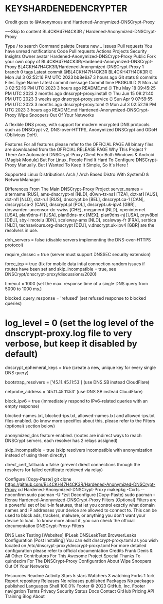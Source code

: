 # KEYSHARDENEDENCRYPTER
Credit goes to @Anonymous and Hardened-Anonymized-DNSCrypt-Proxy



---Skip to content
BL4CKH47H4CK3R
/
Hardened-Anonymized-DNSCrypt-Proxy

Type / to search
Command palette
Create new...
Issues
Pull requests
You have unread notifications
Code
Pull requests
Actions
Projects
Security
Insights
Owner avatar
Hardened-Anonymized-DNSCrypt-Proxy
Public
Fork your own copy of BL4CKH47H4CK3R/Hardened-Anonymized-DNSCrypt-Proxy
BL4CKH47H4CK3R/Hardened-Anonymized-DNSCrypt-Proxy
 1 branch
 0 tags
Latest commit
@BL4CKH47H4CK3R
BL4CKH47H4CK3R ⏰ Mon Jul 3 02:52:16 PM UTC 2023
bb8e6a7
3 hours ago
Git stats
 8 commits
Files
Type
Name
Latest commit message
Commit time
PKGBUILD
⏰ Mon Jul 3 02:52:16 PM UTC 2023
3 hours ago
README.md
⏰ Thu May 18 09:45:25 PM UTC 2023
2 months ago
dnscrypt-proxy.install
⏰ Thu Jun 15 09:21:40 PM UTC 2023
3 weeks ago
dnscrypt-proxy.service
⏰ Sun Apr 9 07:59:55 PM UTC 2023
3 months ago
dnscrypt-proxy.toml
⏰ Mon Jul 3 02:52:16 PM UTC 2023
3 hours ago
README.md
Hardened-Anonymized-DNSCrypt-Proxy
Wipe Snoopers Out Of Your Networks

A flexible DNS proxy, with support for modern encrypted DNS protocols such as DNSCrypt v2, DNS-over-HTTPS, Anonymized DNSCrypt and ODoH (Oblivious DoH).

Features
For all features please refer to the OFFICIAL PAGE
All binary files are downloaded from the OFFICIAL RELEASE PAGE
Why This Project ?
There Are Automated DNSCrypt-Proxy Client For Both Windows & Android (Magisk Module)
But For Linux, People Find It Hard To Configure DNSCrypt-Proxy Manually. But I Wanted To Keep It Simple, So It's Here !

Supported Linux Distributions
Arch / Arch Based Distro With SystemD & NetworkManager

Differences From The Main DNSCrypt-Proxy Project
server_names = altername [RUS], ams-dnscrypt-nl [NLD], d0wn-tz-ns1 [TZA], dct-at1 [AUS], dct-nl1 [NLD], dct-ru1 [RUS], dnscrypt.be [BEL], dnscrypt.ca-1 [CAN], dnscrypt.ca-2 [CAN], dnscrypt.pl [POL], dnscrypt.uk-ipv4 [GBR], dnswarden-uncensor-dc-swiss [CHE], meganerd [NLD], openinternet [USA], plan9dns-fl [USA], plan9dns-mx [MEX], plan9dns-nj [USA], pryv8boi [DEU], sby-limotelu [IDN], scaleway-ams [NLD], scaleway-fr [FRA], serbica [NLD], techsaviours.org-dnscrypt [DEU], v.dnscrypt.uk-ipv4 [GBR] are the resolvers in use.

doh_servers = false (disable servers implementing the DNS-over-HTTPS protocol)

require_dnssec = true (server must support DNSSEC security extension)

force_tcp = true (fix for mobile data intial connection random issues if routes have been set and skip_incompatible = true, see DNSCrypt/dnscrypt-proxy/discussions/2020)

timeout = 1000 (set the max. response time of a single DNS query from 5000 to 1000 ms.)

blocked_query_response = 'refused' (set refused response to blocked queries)

# log_level = 0 (set the log level of the dnscrypt-proxy.log file to very verbose, but keep it disabled by default)

dnscrypt_ephemeral_keys = true (create a new, unique key for every single DNS query)

bootstrap_resolvers = ['45.11.45.11:53'] (use DNS.SB instead CloudFlare)

netprobe_address = '45.11.45.11:53' (use DNS.SB instead CloudFlare)

block_ipv6 = true (immediately respond to IPv6-related queries with an empty response)

blocked-names.txt, blocked-ips.txt, allowed-names.txt and allowed-ips.txt files enabled. (to know more specifics about this, please refer to the Filters (optional) section below)

anonymized_dns feature enabled. (routes are indirect ways to reach DNSCrypt servers, each resolver has 2 relays assigned)

skip_incompatible = true (skip resolvers incompatible with anonymization instead of using them directly)

direct_cert_fallback = false (prevent direct connections through the resolvers for failed certificate retrieved via relay)

Configure [Copy-Paste]
git clone https://github.com/BL4CKH47H4CK3R/Hardened-Anonymized-DNSCrypt-Proxy
cd Hardened-Anonymized-DNSCrypt-Proxy
makepkg -Ccrfs --noconfirm
sudo pacman -U *zst
Deconfigure [Copy-Paste]
sudo pacman -Rcnsu Hardened-Anonymized-DNSCrypt-Proxy
Filters [Optional]
Filters are a powerful set of built-in features, that let you control exactly what domain names and IP addresses your device are allowed to connect to. This can be used to block ads, trackers, malware, or anything you don't want your device to load. To know more about it, you can check the official documentation DNSCrypt-Proxy-Filters

DNS Leak Testing [Websites]
IPLeak
DNSLeakTest
BrowserLeaks
Configuration [Post Installing]
You can edit dnscrypt-proxy.toml as you wish located on /etc/dnscrypt-proxy/dnscrypt-proxy.toml
For more detailed configuration please refer to official documentation
Credits
Frank Denis & All Other Contributors For This Awesome Project
Special Thanks To quindecim For The DNSCrypt-Proxy Configuration
About
Wipe Snoopers Out Of Your Networks

Resources
 Readme
 Activity
Stars
 5 stars
Watchers
 3 watching
Forks
 1 fork
Report repository
Releases
No releases published
Packages
No packages published
Languages
Shell
100.0%
Footer
© 2023 GitHub, Inc.
Footer navigation
Terms
Privacy
Security
Status
Docs
Contact GitHub
Pricing
API
Training
Blog
About

